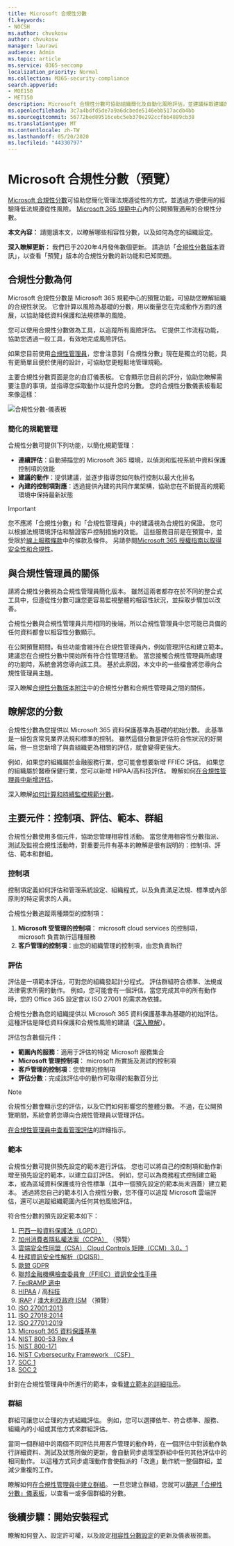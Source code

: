 ```yaml
---
title: Microsoft 合規性分數
f1.keywords:
- NOCSH
ms.author: chvukosw
author: chvukosw
manager: laurawi
audience: Admin
ms.topic: article
ms.service: O365-seccomp
localization_priority: Normal
ms.collection: M365-security-compliance
search.appverid:
- MOE150
- MET150
description: Microsoft 合規性分數可協助組織簡化及自動化風險評估，並建議採取建議的動作以協助解決風險。
ms.openlocfilehash: 3c7a4bdfd5de7a9a6dcbede5146ebb517acdb4bb
ms.sourcegitcommit: 56772bed89516cebc5eb370e292ccfbb4889cb38
ms.translationtype: MT
ms.contentlocale: zh-TW
ms.lasthandoff: 05/20/2020
ms.locfileid: "44330797"
---
```

# <a name="microsoft-compliance-score-preview"></a>Microsoft 合規性分數（預覽）

[Microsoft 合規性分數](https://compliance.microsoft.com/compliancescore)可協助您簡化管理法規遵從性的方式，並透過方便使用的經驗降低法規遵從性風險。 [Microsoft 365 規範中心](microsoft-365-compliance-center.md)內的公開預覽適用的合規性分數。

**本文內容：** 請閱讀本文，以瞭解哪些相容性分數，以及如何為您的組織設定。

**深入瞭解更新：** 我們已于2020年4月發佈數個更新。 請造訪「[合規性分數版本](compliance-score-release-notes.md)資訊」，以查看「預覽」版本的合規性分數的新功能和已知問題。

## <a name="what-is-compliance-score"></a>合規性分數為何

Microsoft 合規性分數是 Microsoft 365 規範中心的預覽功能，可協助您瞭解組織的合規性狀況。 它會計算以風險為基礎的分數，用以衡量您在完成動作方面的進展，以協助降低資料保護和法規標準的風險。

您可以使用合規性分數做為工具，以追蹤所有風險評估。 它提供工作流程功能，協助您透過一般工具，有效地完成風險評估。

如果您目前使用[合規性管理員](compliance-manager-overview.md)，您會注意到「合規性分數」現在是獨立的功能，具有更簡單且便於使用的設計，可協助您更輕鬆地管理規範。 

主要合規性分數頁面是您的自訂儀表板。 它會顯示您目前的評分，協助您瞭解需要注意的事項，並指導您採取動作以提升您的分數。 您的合規性分數儀表板看起來像這樣：

![合規性分數-儀表板](../media/compliance-score-dashboard.png "合規性分數儀表板")

### <a name="simplified-compliance-management"></a>簡化的規範管理

合規性分數可提供下列功能，以簡化規範管理：

- **連續評估**：自動掃描您的 Microsoft 365 環境，以偵測和監視系統中資料保護控制項的效能
- **建議的動作**：提供建議，並逐步指導您如何執行控制以最大化排名
-  **內建的控制項對應**：透過提供內建的共同作業架構，協助您在不斷提高的規範環境中保持最新狀態

> [!IMPORTANT]
> 您不應將「合規性分數」和「合規性管理員」中的建議視為合規性的保證。 您可以根據法規環境評估和驗證客戶控制措施的效能。 這些服務目前是在預覽中，並受限於[線上服務條款](https://go.microsoft.com/fwlink/?linkid=2108910)中的條款及條件。 另請參閱[Microsoft 365 授權指南以取得安全性和合規性](https://docs.microsoft.com/office365/servicedescriptions/microsoft-365-service-descriptions/microsoft-365-tenantlevel-services-licensing-guidance/microsoft-365-security-compliance-licensing-guidance)。

## <a name="relationship-to-compliance-manager"></a>與合規性管理員的關係

請將合規性分數視為合規性管理員簡化版本。 雖然這兩者都存在於不同的整合式工具中，但遵從性分數可讓您更容易監視整體的相容性狀況，並採取步驟加以改善。

合規性分數與合規性管理員共用相同的後端，所以合規性管理員中您可能已具備的任何資料都會以相容性分數顯示。

在公開預覽期間，有些功能會維持在合規性管理員內，例如管理評估和建立範本。 建議您在合規性分數中開始所有符合性管理活動。 當您接觸合規性管理員所處理的功能時，系統會將您導向該工具。 基於此原因，本文中的一些檔會將您導向合規性管理員主題。

深入瞭解[合規性分數版本附注](compliance-score-release-notes.md)中的合規性分數和合規性管理員之間的關係。

## <a name="understanding-your-score"></a>瞭解您的分數

合規性分數為您提供以 Microsoft 365 資料保護基準為基礎的初始分數。 此基準是一組包含常見業界法規和標準的控制。 雖然這個分數是評估符合性狀況的好開端，但一旦您新增了與貴組織更為相關的評估，就會變得更強大。

例如，如果您的組織屬於金融服務行業，您可能會想要新增 FFIEC 評估。 如果您的組織屬於醫療保健行業，您可以新增 HIPAA/高科技評估。 瞭解如何[在合規性管理員中新增評估](working-with-compliance-manager.md#assessments)。

深入瞭解[如何計算和持續監控規範分數](compliance-score-methodology.md)。


## <a name="key-components-controls-assessments-templates-groups"></a>主要元件：控制項、評估、範本、群組

合規性分數使用多個元件，協助您管理相容性活動。 當您使用相容性分數指派、測試及監視合規性活動時，對重要元件有基本的瞭解是很有説明的：控制項、評估、範本和群組。

### <a name="controls"></a>控制項

控制項定義如何評估和管理系統設定、組織程式，以及負責滿足法規、標準或內部原則的特定需求的人員。

合規性分數追蹤兩種類型的控制項：

1. **Microsoft 受管理的控制項**： microsoft cloud services 的控制項，microsoft 負責執行這種服務
2. **客戶管理的控制項**：由您的組織管理的控制項，由您負責執行
 
### <a name="assessments"></a>評估

評估是一項範本評估，可對您的組織發起計分程式。 評估群組符合標準、法規或法律需求所需的動作。 例如，您可能會有一個評估，當您完成其中的所有動作時，您的 Office 365 設定會以 ISO 27001 的需求為依據。

合規性分數為您的組織提供以 Microsoft 365 資料保護基準為基礎的初始評估。 這種評估是降低資料保護和合規性風險的建議（[深入瞭解](compliance-score-methodology.md#initial-score-based-on-microsoft-365-data-protection-baseline)）。

評估包含數個元件：

- **範圍內的服務**：適用于評估的特定 Microsoft 服務集合
- **Microsoft 管理控制項**： microsoft 所實施及測試的控制項
- **客戶管理的控制項**：您管理的控制項
- **評估分數**：完成該評估中的動作可取得的點數百分比

> [!NOTE]
> 合規性分數會顯示您的評估，以及它們如何影響您的整體分數。 不過，在公開預覽期間，系統會將您導向合規性管理員以管理評估。

[在合規性管理員中查看管理評估](working-with-compliance-manager.md#assessments)的詳細指示。

### <a name="templates"></a>範本

合規性分數可提供預先設定的範本進行評估。 您也可以將自己的控制項和動作新增至預先設定的範本，以建立自訂評估。 例如，您可以為商務程式控制建立範本，或為區域資料保護或符合性標準（其中一個預先設定的範本尚未涵蓋）建立範本。 透過將您自己的範本引入合規性分數，您不僅可以追蹤 Microsoft 雲端評估，還可以追蹤組織範圍內任何其他風險評估。

符合性分數的預先設定範本如下：

1. [巴西一般資料保護法（LGPD）](https://go.microsoft.com/fwlink/?linkid=2115387)
2. [加州消費者隱私權法案（CCPA）](https://go.microsoft.com/fwlink/?linkid=2108871) （預覽）
3. [雲端安全性同盟（CSA） Cloud Controls 矩陣（CCM）3.0。1](https://go.microsoft.com/fwlink/?linkid=2109076)
4. [杜拜資訊安全性解析（DGISR）](https://go.microsoft.com/fwlink/?linkid=2131193)
5. [歐盟 GDPR](https://go.microsoft.com/fwlink/?linkid=2108870)
6. [聯邦金融機構檢查委員會（FFIEC）資訊安全性手冊](https://go.microsoft.com/fwlink/?linkid=2109077)
7. [FedRAMP 適中](https://go.microsoft.com/fwlink/?linkid=2108869)
8. [HIPAA](https://go.microsoft.com/fwlink/?linkid=2109078)  / 高[科技](https://go.microsoft.com/fwlink/?linkid=2109079)
9. [IRAP](https://go.microsoft.com/fwlink/?linkid=2113709)  / [澳大利亞政府 ISM](https://go.microsoft.com/fwlink/?linkid=2113024) （預覽）
10. [ISO 27001:2013](https://go.microsoft.com/fwlink/?linkid=2109073)
11. [ISO 27018:2014](https://go.microsoft.com/fwlink/?linkid=2109074)
12. [ISO 27701:2019](https://go.microsoft.com/fwlink/?linkid=2113025)
13. [Microsoft 365 資料保護基準](compliance-score-methodology.md#initial-score-based-on-microsoft-365-data-protection-baseline)
14. [NIST 800-53 Rev 4](https://go.microsoft.com/fwlink/?linkid=2109075)
15. [NIST 800-171](https://go.microsoft.com/fwlink/?linkid=2108867)
16. [NIST Cybersecurity Framework （CSF）](https://go.microsoft.com/fwlink/?linkid=2108868)
17. [SOC 1](https://go.microsoft.com/fwlink/?linkid=2115184)
18. [SOC 2](https://go.microsoft.com/fwlink/?linkid=2115184)

針對在合規性管理員中所進行的範本，查看[建立範本的詳細指示](working-with-compliance-manager.md#templates)。

### <a name="groups"></a>群組

群組可讓您以合理的方式組織評估。 例如，您可以選擇依年、符合標準、服務、組織內的小組或其他方式來群組評估。

當同一個群組中的兩個不同評估共用客戶管理的動作時，在一個評估中對該動作執行詳細資料、測試及狀態所做的更新，會自動同步處理至群組中任何其他評估中的相同動作。 以這種方式同步處理動作會使指派的「改進」動作統一整個群組，並減少重複的工作。

瞭解如何[在合規性管理員中建立群組](working-with-compliance-manager.md#groups)。 一旦您建立群組，您就可以[篩選「合規性分數」儀表板](compliance-score-setup.md#filtering-your-dashboard-view)，以查看一或多個群組的分數。

## <a name="next-step-begin-setup"></a>後續步驟：開始安裝程式

瞭解如何登入、設定許可權，以及設定[相容性分數設定](compliance-score-setup.md)的更新及儀表板視圖。
